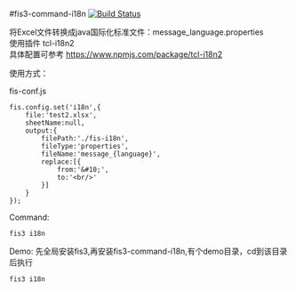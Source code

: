 #fis3-command-i18n [![Build Status](https://travis-ci.org/TCL-MIE-CD/fis3-command-i18n.svg?branch=master)](https://travis-ci.org/TCL-MIE-CD/fis3-command-i18n)

将Excel文件转换成java国际化标准文件：message_language.properties  
使用插件 tcl-i18n2  
具体配置可参考 <https://www.npmjs.com/package/tcl-i18n2>
 
        
使用方式：

fis-conf.js  

    fis.config.set('i18n',{
        file:'test2.xlsx',
        sheetName:null,
        output:{
            filePath:'./fis-i18n',
            fileType:'properties',
            fileName:'message_{language}',
            replace:[{
                from:'&#10;',
                to:'<br/>'
            }]
        }
    });
Command:

    fis3 i18n
    
Demo: 先全局安装fis3,再安装fis3-command-i18n,有个demo目录，cd到该目录后执行

    fis3 i18n
